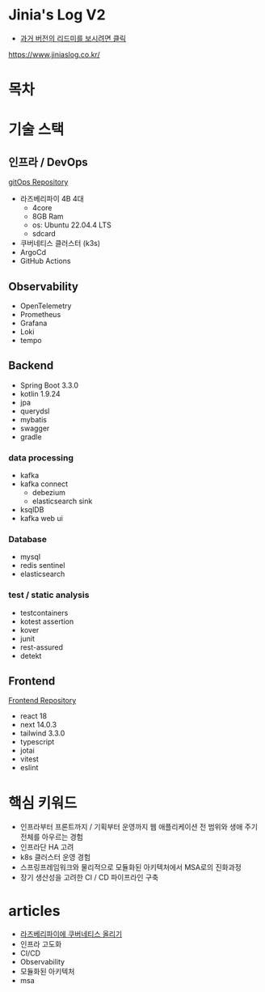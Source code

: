 # Jinia's Log V2

- [과거 버전의 리드미를 보시려면 클릭](./README_V1.md)

https://www.jiniaslog.co.kr/

# 목차

# 기술 스택

## 인프라 / DevOps
[gitOps Repository](https://github.com/jinia91/blog-gitops)
- 라즈베리파이 4B 4대
  - 4core 
  - 8GB Ram 
  - os: Ubuntu 22.04.4 LTS
  - sdcard
- 쿠버네티스 클러스터 (k3s)
- ArgoCd
- GitHub Actions

## Observability
- OpenTelemetry
- Prometheus
- Grafana
- Loki
- tempo

## Backend
- Spring Boot 3.3.0
- kotlin 1.9.24
- jpa
- querydsl
- mybatis
- swagger
- gradle

### data processing
- kafka
- kafka connect
  - debezium
  - elasticsearch sink
- ksqlDB
- kafka web ui

### Database
- mysql
- redis sentinel
- elasticsearch

### test / static analysis
- testcontainers
- kotest assertion
- kover
- junit
- rest-assured
- detekt

## Frontend
[Frontend Repository](https://github.com/jinia91/blog-front)

- react 18
- next 14.0.3
- tailwind 3.3.0
- typescript
- jotai
- vitest
- eslint

# 핵심 키워드

- 인프라부터 프론트까지 / 기획부터 운영까지 웹 애플리케이션 전 범위와 생애 주기 전체를 아우르는 경험
- 인프라단 HA 고려
- k8s 클러스터 운영 경험
- 스프링프레임워크와 물리적으로 모듈화된 아키텍처에서 MSA로의 진화과정
- 장기 생산성을 고려한 CI / CD 파이프라인 구축

# articles
- [라즈베리파이에 쿠버네티스 올리기](https://www.jiniaslog.co.kr/blog/370338127683616)
- 인프라 고도화
- CI/CD
- Observability
- 모듈화된 아키텍처
- msa

